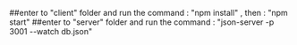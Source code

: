 
##enter to "client" folder and run the command : "npm install" , then : "npm start"
##enter to "server" folder and  run the command : "json-server -p 3001 --watch db.json"
